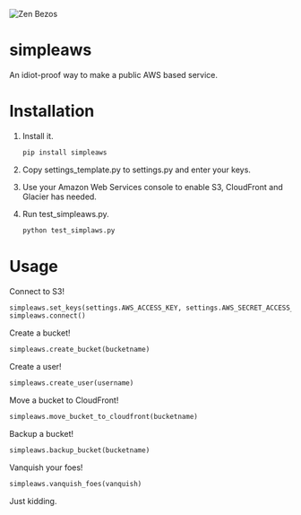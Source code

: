 ![Zen Bezos](http://i.imgur.com/6mdNXPl.png)

simpleaws
=========

An idiot-proof way to make a public AWS based service.

# Installation

1. Install it.

    ```bash
    pip install simpleaws
    ```

2. Copy settings\_template.py to settings.py and enter your keys.

3. Use your Amazon Web Services console to enable S3, CloudFront and Glacier has needed.

4. Run test\_simpleaws.py.

    ```bash
    python test_simplaws.py
    ```

# Usage 


Connect to S3!

```python
simpleaws.set_keys(settings.AWS_ACCESS_KEY, settings.AWS_SECRET_ACCESS_KEY)
simpleaws.connect()
```

Create a bucket!

```python
simpleaws.create_bucket(bucketname)
```

Create a user!

```python
simpleaws.create_user(username)
```

Move a bucket to CloudFront!

```python
simpleaws.move_bucket_to_cloudfront(bucketname)
```

Backup a bucket!

```python
simpleaws.backup_bucket(bucketname)
```

Vanquish your foes!

```python
simpleaws.vanquish_foes(vanquish)
```

Just kidding.
